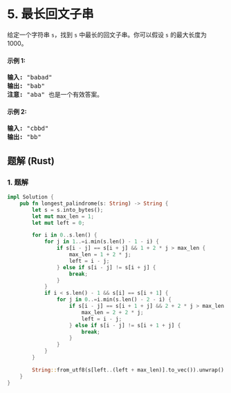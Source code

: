 # 5. 最长回文子串
给定一个字符串 `s`，找到 `s` 中最长的回文子串。你可以假设 `s` 的最大长度为 1000。

#### 示例 1:
<pre>
<strong>输入:</strong> "babad"
<strong>输出:</strong> "bab"
<strong>注意:</strong> "aba" 也是一个有效答案。
</pre>

#### 示例 2:
<pre>
<strong>输入:</strong> "cbbd"
<strong>输出:</strong> "bb"
</pre>

## 题解 (Rust)

### 1. 题解
```Rust
impl Solution {
    pub fn longest_palindrome(s: String) -> String {
        let s = s.into_bytes();
        let mut max_len = 1;
        let mut left = 0;

        for i in 0..s.len() {
            for j in 1..=i.min(s.len() - 1 - i) {
                if s[i - j] == s[i + j] && 1 + 2 * j > max_len {
                    max_len = 1 + 2 * j;
                    left = i - j;
                } else if s[i - j] != s[i + j] {
                    break;
                }
            }
            if i < s.len() - 1 && s[i] == s[i + 1] {
                for j in 0..=i.min(s.len() - 2 - i) {
                    if s[i - j] == s[i + 1 + j] && 2 + 2 * j > max_len {
                        max_len = 2 + 2 * j;
                        left = i - j;
                    } else if s[i - j] != s[i + 1 + j] {
                        break;
                    }
                }
            }
        }

        String::from_utf8(s[left..(left + max_len)].to_vec()).unwrap()
    }
}
```
